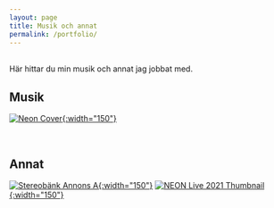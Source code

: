 ```yaml
---
layout: page
title: Musik och annat
permalink: /portfolio/
---
```

<br>
Här hittar du min musik och annat jag jobbat med.
<br>

## Musik

[![Neon Cover](/assets/NEON.png){:width="150"}](/portfolio/neon)

<br>

## Annat

[![Stereobänk Annons A](/assets/stereobank_annons_A.jpg){:width="150"}](/portfolio/sedgelake)
[![NEON Live 2021 Thumbnail](/assets/neonlivethumb.jpg){:width="150"}](/portfolio/neonlive)